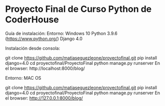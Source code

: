 # Proyecto Final de Curso Python de CoderHouse

Guía de instalación:
Entorno:
Windows 10
Python 3.9.6 (https://www.python.org/)
Django 4.0

Instalación desde consola:

git clone https://github.com/matiaseguezleone/proyectofinal.git
pip install django=4.0
cd proyectofinal/ProyectoFinal
python manage.py runserver
En el browser: http://localhost:8000/blog/

Entorno:
MAC OS

git clone https://github.com/matiaseguezleone/proyectofinal.git
pip install django=4.0
cd proyectofinal/ProyectoFinal
python manage.py runserver
En el browser: http://127.0.0.1:8000/blog/
